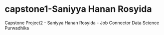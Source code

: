 # capstone1-Saniyya Hanan Rosyida
Capstone Project2 - Saniyya Hanan Rosyida - Job Connector Data Science Purwadhika

